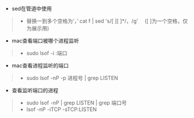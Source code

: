 * sed在管道中使用
> * 替换一到多个空格为‘，’   cat f | sed 's/[ ][ ]*/，/g'        &emsp;([ ]为一个空格，仅为展示用)
* mac查看端口被哪个进程监听
> * sudo lsof -i :端口
* mac查看进程监听的端口
> * sudo lsof -nP -p 进程号 | grep LISTEN
* 查看监听端口的进程
> * sudo lsof -nP | grep LISTEN | grep 端口号
> * lsof -nP -iTCP -sTCP:LISTEN
